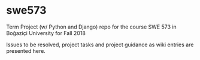 # swe573
Term Project (w/ Python and Django) repo for the course SWE 573 in Boğaziçi University for Fall 2018

Issues to be resolved, project tasks and project guidance as wiki entries are presented here.
